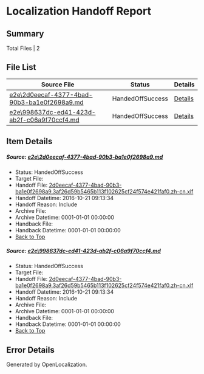 # <a name='report-top'></a> Localization Handoff Report

## Summary
 Total Files | 2

## File List
 Source File | Status | Details 
 ----------- | ------ | ------- 
 [e2e\2d0eecaf-4377-4bad-90b3-ba1e0f2698a9.md](https://github.com/OpenLocalizationTestOrg/ol-test0/blob/d49858b39bdc3ceda70487cfcecfd6b2d4da033d/e2e/2d0eecaf-4377-4bad-90b3-ba1e0f2698a9.md) | HandedOffSuccess | [Details](#0659f54f62bb65e2ef4dc6506ae79a4597afc18e1)
 [e2e\998637dc-ed41-423d-ab2f-c06a9f70ccf4.md](https://github.com/OpenLocalizationTestOrg/ol-test0/blob/d49858b39bdc3ceda70487cfcecfd6b2d4da033d/e2e/998637dc-ed41-423d-ab2f-c06a9f70ccf4.md) | HandedOffSuccess | [Details](#0659f54f62bb65e2ef4dc6506ae79a4597afc18e4)

## Item Details
##### <a name='0659f54f62bb65e2ef4dc6506ae79a4597afc18e1'></a> Source: [e2e\2d0eecaf-4377-4bad-90b3-ba1e0f2698a9.md](https://github.com/OpenLocalizationTestOrg/ol-test0/blob/d49858b39bdc3ceda70487cfcecfd6b2d4da033d/e2e/2d0eecaf-4377-4bad-90b3-ba1e0f2698a9.md)
* Status: HandedOffSuccess
* Target File: 
* Handoff File: [2d0eecaf-4377-4bad-90b3-ba1e0f2698a9.3af26d59b5465b113f102625cf24f574e421faf0.zh-cn.xlf](https://github.com/OpenLocalizationTestOrg/ol-test0-handoff/blob/a19eaabc25d394a22f8a9bd56bb4b1aca3272e0d/ol-handoff/OpenLocalizationTestOrg/ol-test0-zhcn/shujia/ht/2d0eecaf-4377-4bad-90b3-ba1e0f2698a9.3af26d59b5465b113f102625cf24f574e421faf0.zh-cn.xlf)
* Handoff Datetime: 2016-10-21 09:13:34
* Handoff Reason: Include
* Archive File: 
* Archive Datetime: 0001-01-01 00:00:00
* Handback File: 
* Handback Datetime: 0001-01-01 00:00:00
* [Back to Top](#report-top)

##### <a name='0659f54f62bb65e2ef4dc6506ae79a4597afc18e4'></a> Source: [e2e\998637dc-ed41-423d-ab2f-c06a9f70ccf4.md](https://github.com/OpenLocalizationTestOrg/ol-test0/blob/d49858b39bdc3ceda70487cfcecfd6b2d4da033d/e2e/998637dc-ed41-423d-ab2f-c06a9f70ccf4.md)
* Status: HandedOffSuccess
* Target File: 
* Handoff File: [2d0eecaf-4377-4bad-90b3-ba1e0f2698a9.3af26d59b5465b113f102625cf24f574e421faf0.zh-cn.xlf](https://github.com/OpenLocalizationTestOrg/ol-test0-handoff/blob/a19eaabc25d394a22f8a9bd56bb4b1aca3272e0d/ol-handoff/OpenLocalizationTestOrg/ol-test0-zhcn/shujia/ht/2d0eecaf-4377-4bad-90b3-ba1e0f2698a9.3af26d59b5465b113f102625cf24f574e421faf0.zh-cn.xlf)
* Handoff Datetime: 2016-10-21 09:13:34
* Handoff Reason: Include
* Archive File: 
* Archive Datetime: 0001-01-01 00:00:00
* Handback File: 
* Handback Datetime: 0001-01-01 00:00:00
* [Back to Top](#report-top)


## Error Details

Generated by OpenLocalization.
